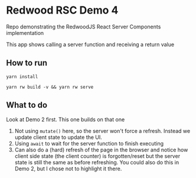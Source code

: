 # Redwood RSC Demo 4

Repo demonstrating the RedwoodJS React Server Components implementation

This app shows calling a server function and receiving a return value

## How to run

`yarn install`

`yarn rw build -v && yarn rw serve`

## What to do

Look at Demo 2 first. This one builds on that one

1. Not using `mutate()` here, so the server won't force a refresh. Instead we
   update client state to update the UI.
2. Using `await` to wait for the server function to finish executing
3. Can also do a (hard) refresh of the page in the browser and notice how
   client side state (the client counter) is forgotten/reset but the server
   state is still the same as before refreshing. You could also do this in
   Demo 2, but I chose not to highlight it there.
